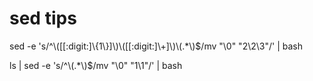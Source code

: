 # sed tips

  sed -e 's/^\\([[:digit:]\\{1\\}]\\)\\([[:digit:]\\+]\\)\\(.*\\)$/mv "\\0" "2\\2\\3"/' | bash

  ls | sed -e 's/^\\(.*\\)$/mv "\\0" "1\\1"/' | bash
